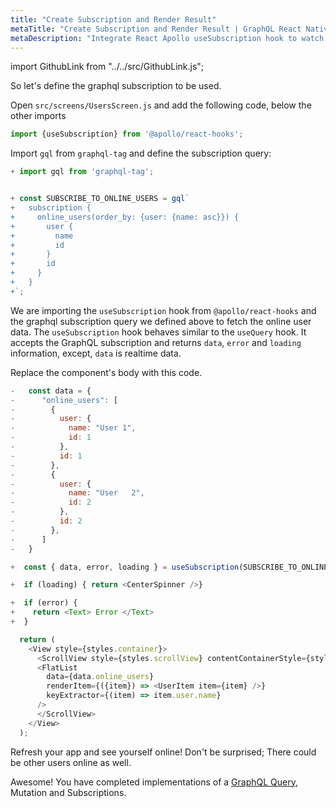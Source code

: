 ```yaml
---
title: "Create Subscription and Render Result"
metaTitle: "Create Subscription and Render Result | GraphQL React Native Apollo Tutorial"
metaDescription: "Integrate React Apollo useSubscription hook to watch for changes in realtime data. We use GraphQL subscriptions as an example to get live data in the React Native app"
---
```


import GithubLink from "../../src/GithubLink.js";

So let's define the graphql subscription to be used.

Open `src/screens/UsersScreen.js` and add the following code, below the other imports

<GithubLink link="https://github.com/hasura/learn-graphql/blob/master/tutorials/mobile/react-native-apollo/app-final/src/screens/UsersScreen.js" text="UserScreen.js" />

```javascript
import {useSubscription} from '@apollo/react-hooks';
```

Import `gql` from `graphql-tag` and define the subscription query:

```js
+ import gql from 'graphql-tag';


+ const SUBSCRIBE_TO_ONLINE_USERS = gql`
+   subscription {
+     online_users(order_by: {user: {name: asc}}) {
+       user {
+         name
+         id
+       }
+       id
+     }
+   }
+`; 
```

We are importing the `useSubscription` hook from `@apollo/react-hooks` and the graphql subscription query we defined above to fetch the online user data. The `useSubscription` hook behaves similar to the `useQuery` hook. It accepts the GraphQL subscription and returns `data`, `error` and `loading` information, except, `data` is realtime data.

Replace the component's body with this code.


```javascript
-   const data = {
-      "online_users": [
-        {
-          user: {
-            name: "User 1",
-            id: 1
-          },
-          id: 1
-        },
-        {
-          user: {
-            name: "User   2",
-            id: 2
-          },
-          id: 2
-        },
-      ]
-   }

+  const { data, error, loading } = useSubscription(SUBSCRIBE_TO_ONLINE_USERS)

+  if (loading) { return <CenterSpinner />}

+  if (error) {
+    return <Text> Error </Text>
+  }

  return (
    <View style={styles.container}>
      <ScrollView style={styles.scrollView} contentContainerStyle={styles.scrollViewContainer}>
      <FlatList
        data={data.online_users}
        renderItem={({item}) => <UserItem item={item} />}
        keyExtractor={(item) => item.user.name}
      />
      </ScrollView>
    </View>
  );
```

Refresh your app and see yourself online! Don't be surprised; There could be other users online as well.

Awesome! You have completed implementations of a [GraphQL Query](https://hasura.io/learn/graphql/intro-graphql/graphql-queries/), Mutation and Subscriptions.
